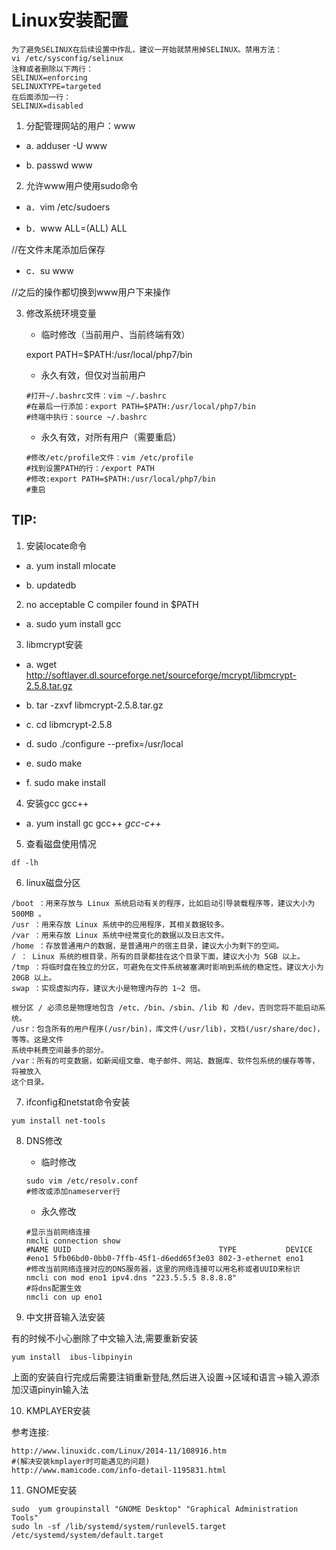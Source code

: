 # Linux安装配置  

```
为了避免SELINUX在后续设置中作乱，建议一开始就禁用掉SELINUX。禁用方法：
vi /etc/sysconfig/selinux
注释或者删除以下两行：
SELINUX=enforcing
SELINUXTYPE=targeted
在后面添加一行：
SELINUX=disabled
```

1) 分配管理网站的用户：www 

* a. adduser -U www 

* b. passwd www  

2) 允许www用户使用sudo命令 

* a．vim /etc/sudoers 

* b．www ALL=(ALL) ALL

//在文件末尾添加后保存

* c．su www

//之后的操作都切换到www用户下来操作

3) 修改系统环境变量

      * 临时修改（当前用户、当前终端有效）
      
      export PATH=$PATH:/usr/local/php7/bin

      * 永久有效，但仅对当前用户
      
      ```
      #打开~/.bashrc文件：vim ~/.bashrc
      #在最后一行添加：export PATH=$PATH:/usr/local/php7/bin
      #终端中执行：source ~/.bashrc
      ```

      * 永久有效，对所有用户（需要重启）
      
      ```
      #修改/etc/profile文件：vim /etc/profile
      #找到设置PATH的行：/export PATH
      #修改:export PATH=$PATH:/usr/local/php7/bin
      #重启
      ```

## TIP:  

1) 安装locate命令 

* a. yum install mlocate

* b. updatedb  

2) no acceptable C compiler found in $PATH

* a. sudo yum install gcc  

3) libmcrypt安装

* a. wget http://softlayer.dl.sourceforge.net/sourceforge/mcrypt/libmcrypt-2.5.8.tar.gz

* b. tar -zxvf libmcrypt-2.5.8.tar.gz

* c. cd libmcrypt-2.5.8

* d. sudo ./configure --prefix=/usr/local

* e. sudo make

* f. sudo make install  

4) 安装gcc gcc++

* a. yum install gc gcc++ *gcc-c++*

5) 查看磁盘使用情况

```
df -lh
```

6) linux磁盘分区

```
/boot ：用来存放与 Linux 系统启动有关的程序，比如启动引导装载程序等，建议大小为 500MB 。 
/usr ：用来存放 Linux 系统中的应用程序，其相关数据较多。 
/var ：用来存放 Linux 系统中经常变化的数据以及日志文件。 
/home ：存放普通用户的数据，是普通用户的宿主目录，建议大小为剩下的空间。 
/ ： Linux 系统的根目录，所有的目录都挂在这个目录下面，建议大小为 5GB 以上。 
/tmp ：将临时盘在独立的分区，可避免在文件系统被塞满时影响到系统的稳定性。建议大小为 20GB 以上。 
swap ：实现虚拟内存，建议大小是物理内存的 1~2 倍。

根分区 / 必须总是物理地包含 /etc、/bin、/sbin、/lib 和 /dev，否则您将不能启动系统。
/usr：包含所有的用户程序(/usr/bin)，库文件(/usr/lib)，文档(/usr/share/doc)，等等。这是文件
系统中耗费空间最多的部分。
/var：所有的可变数据，如新闻组文章、电子邮件、网站、数据库、软件包系统的缓存等等，将被放入
这个目录。

```

7) ifconfig和netstat命令安装

```
yum install net-tools
```

8) DNS修改

    * 临时修改
    
    ```
    sudo vim /etc/resolv.conf
    #修改或添加nameserver行
    ```
    
    * 永久修改
    
    ```
    #显示当前网络连接
    nmcli connection show
    #NAME UUID                                 TYPE           DEVICE
    #eno1 5fb06bd0-0bb0-7ffb-45f1-d6edd65f3e03 802-3-ethernet eno1
    #修改当前网络连接对应的DNS服务器，这里的网络连接可以用名称或者UUID来标识
    nmcli con mod eno1 ipv4.dns "223.5.5.5 8.8.8.8"
    #将dns配置生效
    nmcli con up eno1
    ```
    
9) 中文拼音输入法安装

有的时候不小心删除了中文输入法,需要重新安装

```
yum install  ibus-libpinyin
```

上面的安装自行完成后需要注销重新登陆,然后进入设置->区域和语言->输入源添加汉语pinyin输入法

10) KMPLAYER安装

参考连接:

```
http://www.linuxidc.com/Linux/2014-11/108916.htm
#(解决安装kmplayer时可能遇见的问题)
http://www.mamicode.com/info-detail-1195831.html
```

11) GNOME安装

```
sudo  yum groupinstall "GNOME Desktop" "Graphical Administration Tools"
sudo ln -sf /lib/systemd/system/runlevel5.target /etc/systemd/system/default.target
```

